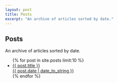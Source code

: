 ```yaml
---
layout: post
title: Posts
excerpt: "An archive of articles sorted by date."
---
```


<section>
	<h1 class="section-heading">Posts</h1>
	<p class="section-subheading text-muted">An archive of articles sorted by date.</p>
	<div class="entry-content">
		<div class="row">
			<ul class="post-list">
				{% for post in site.posts limit:10 %}
				<li><a href="{{ site.url }}{{ post.url }}"><div class="col-sm-9">{{ post.title }}</div> <div class="col-sm-3 entry-date"><time datetime="{{ post.date | date_to_xmlschema }}">{{ post.date | date_to_string }}</time></div></a></li>
				<div class="clearfix"></div>
				{% endfor %}
			</ul>
		</div>
	</div>
</section>

